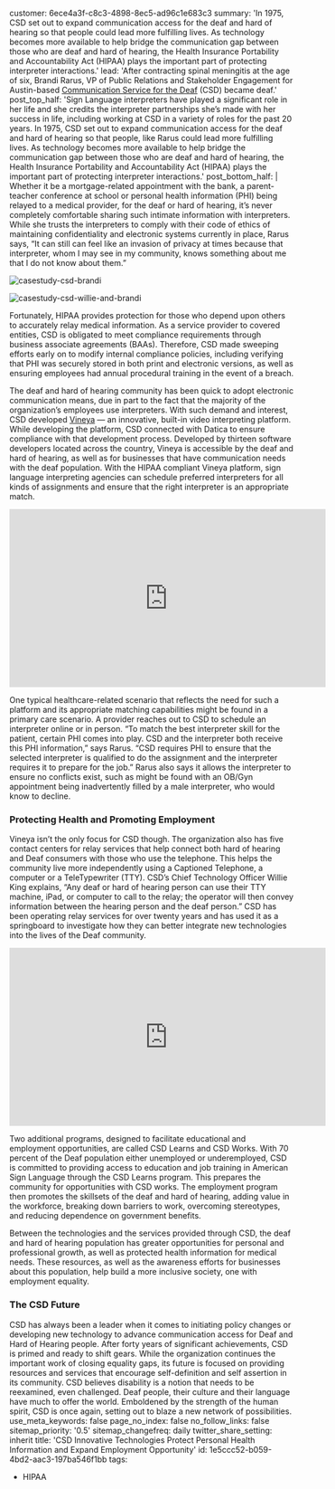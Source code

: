 customer: 6ece4a3f-c8c3-4898-8ec5-ad96c1e683c3
summary: 'In 1975, CSD set out to expand communication access for the deaf and hard of hearing so that people could lead more fulfilling lives. As technology becomes more available to help bridge the communication gap between those who are deaf and hard of hearing, the Health Insurance Portability and Accountability Act (HIPAA) plays the important part of protecting interpreter interactions.'
lead: 'After contracting spinal meningitis at the age of six, Brandi Rarus, VP of Public Relations and Stakeholder Engagement for Austin-based [Communication Service for the Deaf](http://www.csd.org/) (CSD) became deaf.'
post_top_half: 'Sign Language interpreters have played a significant role in her life and she credits the interpreter partnerships she’s made with her success in life, including working at CSD in a variety of roles for the past 20 years. In 1975, CSD set out to expand communication access for the deaf and hard of hearing so that people, like Rarus could lead more fulfilling lives. As technology becomes more available to help bridge the communication gap between those who are deaf and hard of hearing, the Health Insurance Portability and Accountability Act (HIPAA) plays the important part of protecting interpreter interactions.'
post_bottom_half: |
  Whether it be a mortgage-related appointment with the bank, a parent-teacher conference at school or personal health information (PHI) being relayed to a medical provider, for the deaf or hard of hearing, it’s never completely comfortable sharing such intimate information with interpreters. While she trusts the interpreters to comply with their code of ethics of maintaining confidentiality and electronic systems currently in place, Rarus says, “It can still can feel like an invasion of privacy at times because that interpreter, whom I may see in my community, knows something about me that I do not know about them.”
  
  ![casestudy-csd-brandi](//images.contentful.com/189dvqdsjh46/3BrY4eoA1aKamyGukCGMei/5d19173e4f52ea48984b2a8f0d7c1aa8/casestudy-csd-brandi.jpg?w=860)
  
  ![casestudy-csd-willie-and-brandi](//images.contentful.com/189dvqdsjh46/1GLhmVoQpGIqY8CYooYKeE/f3aaa8f84ce1d67cbb64a1de376b1660/casestudy-csd-willie-and-brandi.jpg?w=860)
  
  Fortunately, HIPAA provides protection for those who depend upon others to accurately relay medical information. As a service provider to covered entities, CSD is obligated to meet compliance requirements through business associate agreements (BAAs). Therefore, CSD made sweeping efforts early on to modify internal compliance policies, including verifying that PHI was securely stored in both print and electronic versions, as well as ensuring employees had annual procedural training in the event of a breach.
  
  The deaf and hard of hearing community has been quick to adopt electronic communication means, due in part to the fact that the majority of the organization’s employees use interpreters. With such demand and interest, CSD developed [Vineya](http://www.csd.org/services/vineya/) — an innovative, built-in video interpreting platform. While developing the platform, CSD connected with Datica to ensure compliance with that development process. Developed by thirteen software developers located across the country, Vineya is accessible by the deaf and hard of hearing, as well as for businesses that have communication needs with the deaf population. With the HIPAA compliant Vineya platform, sign language interpreting agencies can schedule preferred interpreters for all kinds of assignments and ensure that the right interpreter is an appropriate match.
  
  
  <iframe width="560" height="315" src="https://www.youtube-nocookie.com/embed/b5j3o4QZcik?rel=0&amp;showinfo=0" frameborder="0" allowfullscreen></iframe>
  
  
  One typical healthcare-related scenario that reflects the need for such a platform and its appropriate matching capabilities might be found in a primary care scenario. A provider reaches out to CSD to schedule an interpreter online or in person. “To match the best interpreter skill for the patient, certain PHI comes into play. CSD and the interpreter both receive this PHI information,” says Rarus. “CSD requires PHI to ensure that the selected interpreter is qualified to do the assignment and the interpreter requires it to prepare for the job.” Rarus also says it allows the interpreter to ensure no conflicts exist, such as might be found with an OB/Gyn appointment being inadvertently filled by a male interpreter, who would know to decline.
  
  ### Protecting Health and Promoting Employment
  
  Vineya isn’t the only focus for CSD though. The organization also has five contact centers for relay services that help connect both hard of hearing and Deaf consumers with those who use the telephone. This helps the community live more independently using a Captioned Telephone, a computer or a TeleTypewriter (TTY). CSD’s Chief Technology Officer Willie King explains, “Any deaf or hard of hearing person can use their TTY machine, iPad, or computer to call to the relay; the operator will then convey information between the hearing person and the deaf person.” CSD has been operating relay services for over twenty years and has used it as a springboard to investigate how they can better integrate new technologies into the lives of the Deaf community.  
  
  
  <iframe width="560" height="315" src="https://www.youtube-nocookie.com/embed/U7gKx4pfcJc?rel=0&amp;showinfo=0" frameborder="0" allowfullscreen></iframe>
  
  
  Two additional programs, designed to facilitate educational and employment opportunities, are called CSD Learns and CSD Works. With 70 percent of the Deaf population either unemployed or underemployed, CSD is committed to providing access to education and job training in American Sign Language through the CSD Learns program. This prepares the community for opportunities with CSD works. The employment program then promotes the skillsets of the deaf and hard of hearing, adding value in the workforce, breaking down barriers to work, overcoming stereotypes, and reducing dependence on government benefits.
  
  Between the technologies and the services provided through CSD, the deaf and hard of hearing population has greater opportunities for personal and professional growth, as well as protected health information for medical needs. These resources, as well as the awareness efforts for businesses about this population, help build a more inclusive society, one with employment equality.  
  
  ### The CSD Future
  
  CSD has always been a leader when it comes to initiating policy changes or developing new technology to advance communication access for Deaf and Hard of Hearing people. After forty years of significant achievements, CSD is primed and ready to shift gears. While the organization continues the important work of closing equality gaps, its future is focused on providing resources and services that encourage self-definition and self assertion in its community. CSD believes disability is a notion that needs to be reexamined, even challenged. Deaf people, their culture and their language have much to offer the world. Emboldened by the strength of the human spirit, CSD is once again, setting out to blaze a new network of possibilities.
use_meta_keywords: false
page_no_index: false
no_follow_links: false
sitemap_priority: '0.5'
sitemap_changefreq: daily
twitter_share_setting: inherit
title: 'CSD Innovative Technologies Protect Personal Health Information and Expand Employment Opportunity'
id: 1e5ccc52-b059-4bd2-aac3-197ba546f1bb
tags:
  - HIPAA
